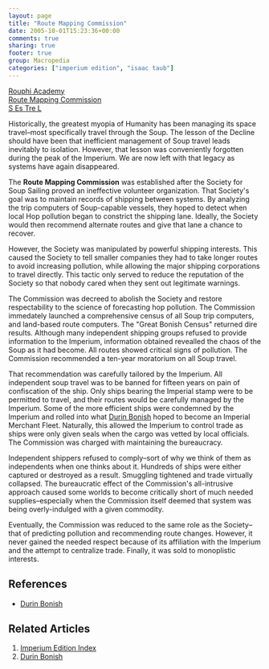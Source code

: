 ```yaml
---
layout: page
title: "Route Mapping Commission"
date: 2005-10-01T15:23:36+00:00
comments: true
sharing: true
footer: true
group: Macropedia
categories: ["imperium edition", "isaac taub"]
---
```


<div class='row'>
	<div class='col-md-4'><a href='/macropedia/rouphi-academy'>Rouphi Academy</a></div>
	<div class='col-md-4'><a href='/macropedia/route-mapping-commission'>Route Mapping Commission</a></div>
	<div class='col-md-4'><a href='/macropedia/s-es-tre-l'>S Es Tre L</a></div>
</div>


Historically, the greatest myopia of Humanity has been managing its space travel&ndash;most specifically travel through the Soup. The lesson of the Decline should have been that inefficient management of Soup travel leads inevitably to isolation. However, that lesson was conveniently forgotten during the peak of the Imperium. We are now left with that legacy as systems have again disappeared.

The **Route Mapping Commission** was established after the Society for Soup Sailing proved an ineffective volunteer organization. That Society's goal was to maintain records of shipping between systems. By analyzing the trip computers of Soup-capable vessels, they hoped to detect when local Hop pollution began to constrict the shipping lane. Ideally, the Society would then recommend alternate routes and give that lane a chance to recover.

However, the Society was manipulated by powerful shipping interests. This caused the Society to tell smaller companies they had to take longer routes to avoid increasing pollution, while allowing the major shipping corporations to travel directly. This tactic only served to reduce the reputation of the Society so that nobody cared when they sent out legitimate warnings.

The Commission was decreed to abolish the Society and restore respectability to the science of forecasting hop pollution. The Commission immedately launched a comprehensive census of all Soup trip computers, and land-based route computers. The "Great Bonish Census" returned dire results. Although many independent shipping groups refused to provide information to the Imperium, information obtained revealled the chaos of the Soup as it had become. All routes showed critical signs of pollution. The Commission recommended a ten-year moratorium on all Soup travel.

That recommendation was carefully tailored by the Imperium. All independent soup travel was to be banned for fifteen years on pain of confiscation of the ship. Only ships bearing the Imperial stamp were to be permitted to travel, and their routes would be carefully managed by the Imperium. Some of the more efficient ships were condemned by the Imperium and rolled into what [Durin Bonish](/macropedia/durin-bonish) hoped to become an Imperial Merchant Fleet. Naturally, this allowed the Imperium to control trade as ships were only given seals when the cargo was vetted by local officials. The Commission was charged with maintaining the bureaucracy.

Independent shippers refused to comply&ndash;sort of why we think of them as independents when one thinks about it. Hundreds of ships were either captured or destroyed as a result. Smuggling tightened and trade virtually collapsed. The bureaucratic effect of the Commission's all-intrusive approach caused some worlds to become critically short of much needed supplies&ndash;especially when the Commission itself deemed that system was being overly-indulged with a given commodity.

Eventually, the Commission was reduced to the same role as the Society&ndash;that of predicting pollution and recommending route changes. However, it never gained the needed respect because of its affiliation with the Imperium and the attempt to centralize trade. Finally, it was sold to monoplistic interests.

## References
*  [Durin Bonish](/macropedia/durin-bonish)

## Related Articles

1. [Imperium Edition Index](/macropedia/imperium-edition-index)
2. [Durin Bonish](/macropedia/durin-bonish)


 
